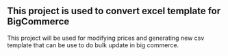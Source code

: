 ## This project is used to convert excel template for BigCommerce
This project will be used for modifying prices and generating new csv template that can be use to do bulk update in big commerce.